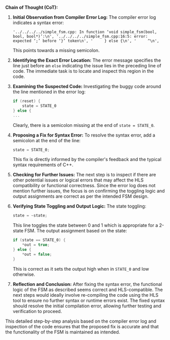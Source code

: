 **Chain of Thought (CoT):**

1. **Initial Observation from Compiler Error Log:**
   The compiler error log indicates a syntax error:
   ```
   '../../../../simple_fsm.cpp: In function ‘void simple_fsm(bool, bool, bool*)’:\n', '../../../../simple_fsm.cpp:16:5: error: expected ‘;’ before ‘}’ token\n', '     } else {\n', '     ^\n',
   ```
   This points towards a missing semicolon. 

2. **Identifying the Exact Error Location:**
   The error message specifies the line just before an `else` indicating the issue lies in the preceding line of code. The immediate task is to locate and inspect this region in the code.

3. **Examining the Suspected Code:**
   Investigating the buggy code around the line mentioned in the error log:
   ```cpp
   if (reset) {
       state = STATE_0
   } else {
   ...
   ```
   Clearly, there is a semicolon missing at the end of `state = STATE_0`.

4. **Proposing a Fix for Syntax Error:**
   To resolve the syntax error, add a semicolon at the end of the line:
   ```cpp
   state = STATE_0;
   ```
   This fix is directly informed by the compiler's feedback and the typical syntax requirements of C++.

5. **Checking for Further Issues:**
   The next step is to inspect if there are other potential issues or logical errors that may affect the HLS compatibility or functional correctness. Since the error log does not mention further issues, the focus is on confirming the toggling logic and output assignments are correct as per the intended FSM design. 

6. **Verifying State Toggling and Output Logic:**
   The state toggling:
   ```cpp
   state = ~state;
   ```
   This line toggles the state between 0 and 1 which is appropriate for a 2-state FSM. The output assignment based on the state:
   ```cpp
   if (state == STATE_0) {
       *out = true;
   } else {
       *out = false;
   }
   ```
   This is correct as it sets the output high when in `STATE_0` and low otherwise.

7. **Reflection and Conclusion:**
   After fixing the syntax error, the functional logic of the FSM as described seems correct and HLS-compatible. The next steps would ideally involve re-compiling the code using the HLS tool to ensure no further syntax or runtime errors exist. The fixed syntax should resolve the initial compilation error, allowing further testing and verification to proceed.

This detailed step-by-step analysis based on the compiler error log and inspection of the code ensures that the proposed fix is accurate and that the functionality of the FSM is maintained as intended.